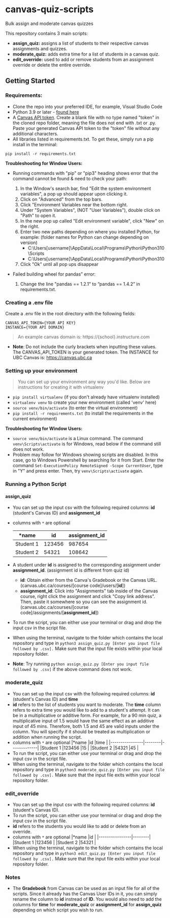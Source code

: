 # canvas-quiz-scripts
Bulk assign and moderate canvas quizzes

This repository contains 3 main scripts:  
* **assign_quiz:** assigns a list of students to their respective canvas assignments and quizzes.
* **moderate_quiz:** adds extra time for a list of students in a canvas quiz.
* **edit_override:**  used to add or remove students from an assignment override or delete the entire override.

## Getting Started

### Requirements:
* Clone the repo into your preferred IDE, for example, Visual Studio Code
* Python 3.9 or later - [found here](http://www.python.org/getit/)
* A [Canvas API token](https://learninganalytics.ubc.ca/for-students/canvas-api/). Create a blank file with no type named "token" in the cloned repo folder, meaning the file does not end with .txt or .py. Paste your generated Canvas API token to the "token" file without any additional characters.
* All libraries listed in requirements.txt. To get these, simply run a pip install in the terminal:
```
pip install -r requirements.txt
```
**Troubleshooting for Window Users:**
* Running commands with "pip" or "pip3" heading shows error that the command cannot be found & need to check your path:
    1. In the Window's search bar, find "Edit the system environment variables", a pop up should appear upon clicking it.
    2. Click on "Advanced" from the top bars.
    3. Click "Environment Variables near the bottom right.
    4. Under "System Variables", (NOT "User Variables"), double click on "Path" to open it.
    5. In the new pop up called "Edit environment variable", click "New" on the right.
    6. Enter two new paths depending on where you installed Python, for example: (folder names for Python can change depending on version)
        * C:\Users\[username]\AppData\Local\Programs\Python\Python310\Scripts
        * C:\Users\[username]\AppData\Local\Programs\Python\Python310
    7. Click "Ok" until all pop ups disappear
    
* Failed building wheel for pandas” error:
    1. Change the line "pandas == 1.2.1" to “pandas == 1.4.2” in requirements.txt.


### Creating a .env file
Create a .env file in the root directory with the following fields:
```
CANVAS_API_TOKEN={YOUR API KEY}
INSTANCE={YOUR API DOMAIN}
```
> An example canvas domain is: https://{school}.instructure.com
* **Note**: Do not include the curly brackets when inputting these values. The CANVAS_API_TOKEN is your generated token. The INSTANCE for UBC Canvas is: https://canvas.ubc.ca

### Setting up your environment
> You can set up your environment any way you'd like. Below are instructions for creating it with virtualenv

* `pip install virtualenv` (if you don't already have virtualenv installed)
* `virtualenv venv` to create your new environment (called 'venv' here)
* `source venv/bin/activate` (to enter the virtual environment)
* `pip install -r requirements.txt` (to install the requirements in the current environment)

**Troubleshooting for Window Users:**
* `source venv/bin/activate` is a Linux command. The command `venv\Scripts\activate` is for Windows, read below if the command still does not work.
* Problem may follow for Windows showing scripts are disabled. In this case, go to Windows Powershell by searching for it from Start. Enter the command `Set-ExecutionPolicy RemoteSigned -Scope CurrentUser`, type in "Y" and press enter. Then, try `venv\Scripts\activate` again.

### Running a Python Script

#### assign_quiz
* You can set up the input csv with the following required columns: **id** (student's Canvas ID) and **assignment_id**
* columns with `*` are optional

    |*name           |id      |assignment_id|
    |----------------|--------|-------------|
    |Student 1       |123456  |987654       |
    |Student 2       |54321   |108642       |


* A student under **id** is assigned to the corresponding assignment under **assignment_id**. (assignment id is different from quiz id)
    * **id**: Obtain either from the Canva's Gradebook or the Canvas URL. (canvas.ubc.ca/courses/[course code]/users/[**id**])
    * **assignment_id**: Click into "Assignments" tab inside of the Canvas course, right click the assignment and click "Copy link address". Then, paste it somewhere so you can see the assignment id. (canvas.ubc.ca/courses/[course code]/assignments/[**assignment_id**])
* To run the script, you can either use your terminal or drag and drop the input csv in the script file.
* When using the terminal, navigate to the folder which contains the local repository and type in `python3 assign_quiz.py [Enter you input file followed by .csv].` Make sure that the input file exists within your local repository folder.
* **Note**: Try running `python assign_quiz.py [Enter you input file followed by .csv]` if the above command does not work.

### moderate_quiz
* You can set up the input csv with the following required columns: **id** (student's Canvas ID) and **time**
* **id** refers to the list of students you want to moderate. The **time** column refers to extra time you would like to add to a student's attempt. It can be in a multiplicative or additive form. For example, for a 90 min quiz, a multiplicative input of 1.5  would have the same effect as an additive input of 45 mins. Therefore, both 1.5 and 45 are valid inputs under the column. You will specify if it should be treated as multiplication or addition when running the script. 
* columns with `*` are optional
    |*name           |id      |time         |
    |----------------|--------|-------------|
    |Student 1       |123456  |15           |
    |Student 2       |54321   |45           |
* To run the script, you can either use your terminal or drag and drop the input csv in the script file.
* When using the terminal, navigate to the folder which contains the local repository and type in `python3 moderate_quiz.py [Enter you input file followed by .csv].` Make sure that the input file exits within your local repository folder.

### edit_override
* You can set up the input csv with the following required columns: **id** (student's Canvas ID).
* To run the script, you can either use your terminal or drag and drop the input csv in the script file.
* **id** refers to the students you would like to add or delete from an override.   
* columns with `*` are optional
    |*name           |id      |
    |----------------|--------|
    |Student 1       |123456  |
    |Student 2       |54321   |
* When using the terminal, navigate to the folder which contains the local repository and type in `python3 edit_quiz.py [Enter you input file followed by .csv].` Make sure that the input file exits within your local repository folder.

### Notes
- The **Gradebook** from Canvas can be used as an input file for all of the scripts. Since it already has the Canvas User IDs in it, you can simply rename the column to **id** instread of **ID**. You would also need to add the columns for **time** for **moderate_quiz** or **assignment_id** for **assign_quiz** depending on which script you wish to run.

